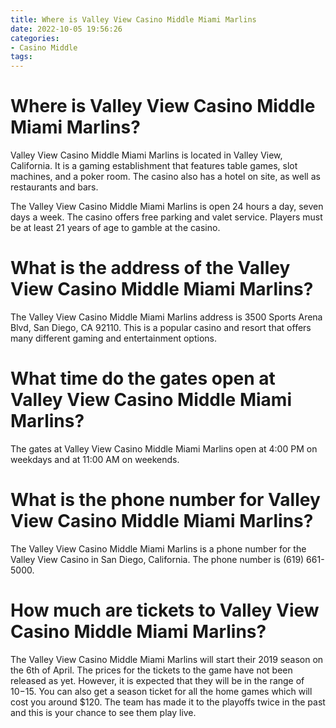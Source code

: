 ```yaml
---
title: Where is Valley View Casino Middle Miami Marlins
date: 2022-10-05 19:56:26
categories:
- Casino Middle
tags:
---
```



#  Where is Valley View Casino Middle Miami Marlins?

Valley View Casino Middle Miami Marlins is located in Valley View, California. It is a gaming establishment that features table games, slot machines, and a poker room. The casino also has a hotel on site, as well as restaurants and bars.

The Valley View Casino Middle Miami Marlins is open 24 hours a day, seven days a week. The casino offers free parking and valet service. Players must be at least 21 years of age to gamble at the casino.

#  What is the address of the Valley View Casino Middle Miami Marlins?

The Valley View Casino Middle Miami Marlins address is 3500 Sports Arena Blvd, San Diego, CA 92110. This is a popular casino and resort that offers many different gaming and entertainment options.

#  What time do the gates open at Valley View Casino Middle Miami Marlins?

The gates at Valley View Casino Middle Miami Marlins open at 4:00 PM on weekdays and at 11:00 AM on weekends.

#  What is the phone number for Valley View Casino Middle Miami Marlins?

The Valley View Casino Middle Miami Marlins is a phone number for the Valley View Casino in San Diego, California. The phone number is (619) 661-5000.

#  How much are tickets to Valley View Casino Middle Miami Marlins?

The Valley View Casino Middle Miami Marlins will start their 2019 season on the 6th of April. The prices for the tickets to the game have not been released as yet. However, it is expected that they will be in the range of $10-$15. You can also get a season ticket for all the home games which will cost you around $120. The team has made it to the playoffs twice in the past and this is your chance to see them play live.